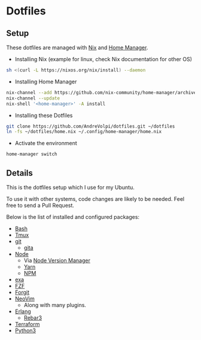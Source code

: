 # Dotfiles

## Setup

These dotfiles are managed with [Nix](https://nixos.org/) and [Home Manager](https://github.com/nix-community/home-manager).

- Installing Nix (example for linux, check Nix documentation for other OS)
```sh
sh <(curl -L https://nixos.org/nix/install) --daemon
```

- Installing Home Manager
```sh
nix-channel --add https://github.com/nix-community/home-manager/archive/release-23.05.tar.gz home-manager
nix-channel --update
nix-shell '<home-manager>' -A install
```

- Installing these Dotfiles
```sh
git clone https://github.com/AndreVolpi/dotfiles.git ~/dotfiles
ln -fs ~/dotfiles/home.nix ~/.config/home-manager/home.nix
```

- Activate the environment
```sh
home-manager switch
```

## Details

This is the dotfiles setup which I use for my Ubuntu.

To use it with other systems, code changes are likely to be needed. Feel free to send a Pull Request.

Below is the list of installed and configured packages:

- [Bash](https://www.gnu.org/software/bash/)
- [Tmux](https://github.com/tmux/tmux)
- [git](https://git-scm.com/)
  - [gita](https://github.com/nosarthur/gita)
- [Node](https://nodejs.org)
  - Via [Node Version Manager](https://github.com/nvm-sh/nvm)
  - [Yarn](https://yarnpkg.com/)
  - [NPM](https://www.npmjs.com/)
- [exa](https://the.exa.website)
- [FZF](https://github.com/junegunn/fzf)
- [Forgit](https://github.com/wfxr/forgit)
- [NeoVim](http://neovim.io/)
  - Along with many plugins.
- [Erlang](https://www.erlang.org)
  - [Rebar3](https://github.com/erlang/rebar3)
- [Terraform](https://www.terraform.io/)
- [Python3](https://www.python.org/)
